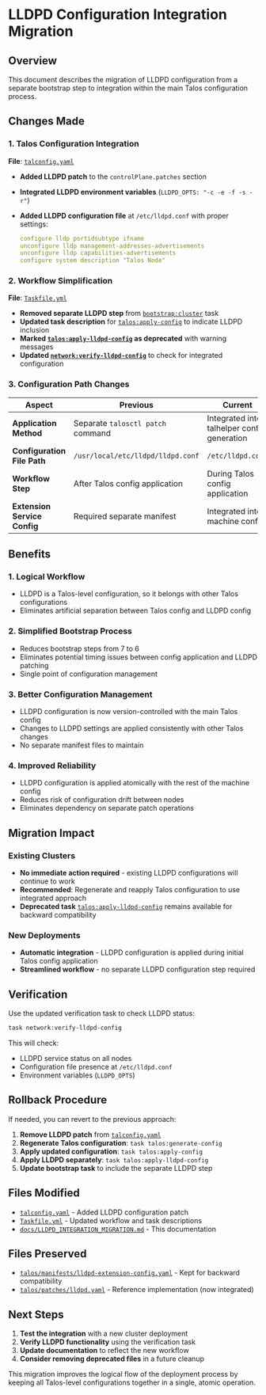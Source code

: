 # LLDPD Configuration Integration Migration

## Overview

This document describes the migration of LLDPD configuration from a separate bootstrap step to integration within the main Talos configuration process.

## Changes Made

### 1. Talos Configuration Integration

**File**: [`talconfig.yaml`](../talconfig.yaml)

- **Added LLDPD patch** to the `controlPlane.patches` section
- **Integrated LLDPD environment variables** (`LLDPD_OPTS: "-c -e -f -s -r"`)
- **Added LLDPD configuration file** at `/etc/lldpd.conf` with proper settings:

  ```yaml
  configure lldp portidsubtype ifname
  unconfigure lldp management-addresses-advertisements
  unconfigure lldp capabilities-advertisements
  configure system description "Talos Node"
  ```

### 2. Workflow Simplification

**File**: [`Taskfile.yml`](../Taskfile.yml)

- **Removed separate LLDPD step** from [`bootstrap:cluster`](../Taskfile.yml:51) task
- **Updated task description** for [`talos:apply-config`](../Taskfile.yml:175) to indicate LLDPD inclusion
- **Marked [`talos:apply-lldpd-config`](../Taskfile.yml:248) as deprecated** with warning messages
- **Updated [`network:verify-lldpd-config`](../Taskfile.yml:576)** to check for integrated configuration

### 3. Configuration Path Changes

| Aspect                       | Previous                          | Current                                     |
| ---------------------------- | --------------------------------- | ------------------------------------------- |
| **Application Method**       | Separate `talosctl patch` command | Integrated into talhelper config generation |
| **Configuration File Path**  | `/usr/local/etc/lldpd/lldpd.conf` | `/etc/lldpd.conf`                           |
| **Workflow Step**            | After Talos config application    | During Talos config application             |
| **Extension Service Config** | Required separate manifest        | Integrated into machine config              |

## Benefits

### 1. **Logical Workflow**

- LLDPD is a Talos-level configuration, so it belongs with other Talos configurations
- Eliminates artificial separation between Talos config and LLDPD config

### 2. **Simplified Bootstrap Process**

- Reduces bootstrap steps from 7 to 6
- Eliminates potential timing issues between config application and LLDPD patching
- Single point of configuration management

### 3. **Better Configuration Management**

- LLDPD configuration is now version-controlled with the main Talos config
- Changes to LLDPD settings are applied consistently with other Talos changes
- No separate manifest files to maintain

### 4. **Improved Reliability**

- LLDPD configuration is applied atomically with the rest of the machine config
- Reduces risk of configuration drift between nodes
- Eliminates dependency on separate patch operations

## Migration Impact

### Existing Clusters

- **No immediate action required** - existing LLDPD configurations will continue to work
- **Recommended**: Regenerate and reapply Talos configuration to use integrated approach
- **Deprecated task** [`talos:apply-lldpd-config`](../Taskfile.yml:248) remains available for backward compatibility

### New Deployments

- **Automatic integration** - LLDPD configuration is applied during initial Talos config application
- **Streamlined workflow** - no separate LLDPD configuration step required

## Verification

Use the updated verification task to check LLDPD status:

```bash
task network:verify-lldpd-config
```

This will check:

- LLDPD service status on all nodes
- Configuration file presence at `/etc/lldpd.conf`
- Environment variables (`LLDPD_OPTS`)

## Rollback Procedure

If needed, you can revert to the previous approach:

1. **Remove LLDPD patch** from [`talconfig.yaml`](../talconfig.yaml)
2. **Regenerate Talos configuration**: `task talos:generate-config`
3. **Apply updated configuration**: `task talos:apply-config`
4. **Apply LLDPD separately**: `task talos:apply-lldpd-config`
5. **Update bootstrap task** to include the separate LLDPD step

## Files Modified

- [`talconfig.yaml`](../talconfig.yaml) - Added LLDPD configuration patch
- [`Taskfile.yml`](../Taskfile.yml) - Updated workflow and task descriptions
- [`docs/LLDPD_INTEGRATION_MIGRATION.md`](LLDPD_INTEGRATION_MIGRATION.md) - This documentation

## Files Preserved

- [`talos/manifests/lldpd-extension-config.yaml`](../talos/manifests/lldpd-extension-config.yaml) - Kept for backward compatibility
- [`talos/patches/lldpd.yaml`](../talos/patches/lldpd.yaml) - Reference implementation (now integrated)

## Next Steps

1. **Test the integration** with a new cluster deployment
2. **Verify LLDPD functionality** using the verification task
3. **Update documentation** to reflect the new workflow
4. **Consider removing deprecated files** in a future cleanup

This migration improves the logical flow of the deployment process by keeping all Talos-level configurations together in a single, atomic operation.
